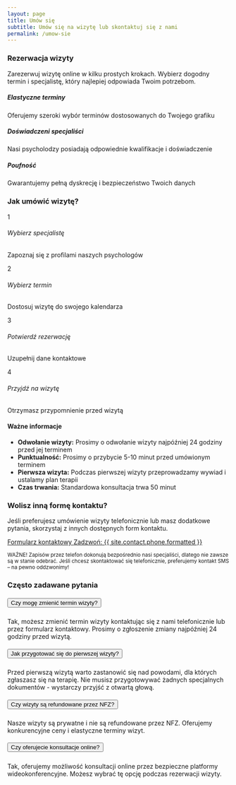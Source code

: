 ```yaml
---
layout: page
title: Umów się
subtitle: Umów się na wizytę lub skontaktuj się z nami
permalink: /umow-sie
---
```

<section class="booking-intro py-4">
  <div class="container">
    <div class="row">
      <div class="col-lg-8 mx-auto text-center">
        <h3 class="mb-4">Rezerwacja wizyty</h3>
        <p class="lead text-muted">
          Zarezerwuj wizytę online w kilku prostych krokach. Wybierz dogodny termin i&nbsp;specjalistę, 
          który najlepiej odpowiada Twoim potrzebom.
        </p>
      </div>
    </div>
  </div>
</section>

<!-- Booking Widget Section -->
<section class="booking-widget-section py-5 bg-light">
  <div class="container">
    <div class="row">
      <div class="col-lg-10 mx-auto">
        <div class="widget-container">
          <div id="twoj-psycholog-widget"
            data-twoj-psycholog-therapeutic-center-id="430"
            data-twoj-psycholog-default-service-name="Konsultacja Psychologiczna"
            data-twoj-psycholog-variant="full"
            data-twoj-psycholog-return-url="https://evemed.pl/potwierdzenie-rezerwacji"
            data-twoj-psycholog-horizontal="true"
            data-twoj-psycholog-top-background="{{ site.data.style.primary }}"
            data-twoj-psycholog-top-text-color="{{ site.data.style.white }}"
            data-twoj-psycholog-button-background="{{ site.data.style.primary }}"
            data-twoj-psycholog-button-text-color="{{ site.data.style.white }}"
          ></div>
        </div>
      </div>
    </div>
  </div>
</section>

<!-- Additional Information Section -->
<section class="booking-info py-5">
  <div class="container">
    <div class="row">
      <div class="col-lg-10 mx-auto">
        <div class="row">
          <div class="col-md-4 mb-4">
            <div class="info-card text-center">
              <div class="info-icon mb-3">
                <i class="fas fa-calendar-check fa-3x text-primary"></i>
              </div>
              <h5>Elastyczne terminy</h5>
              <p class="text-muted">
                Oferujemy szeroki wybór terminów dostosowanych do Twojego grafiku
              </p>
            </div>
          </div>
          <div class="col-md-4 mb-4">
            <div class="info-card text-center">
              <div class="info-icon mb-3">
                <i class="fas fa-user-md fa-3x text-primary"></i>
              </div>
              <h5>Doświadczeni specjaliści</h5>
              <p class="text-muted">
                Nasi psycholodzy posiadają odpowiednie kwalifikacje i doświadczenie
              </p>
            </div>
          </div>
          <div class="col-md-4 mb-4">
            <div class="info-card text-center">
              <div class="info-icon mb-3">
                <i class="fas fa-shield-alt fa-3x text-primary"></i>
              </div>
              <h5>Poufność</h5>
              <p class="text-muted">
                Gwarantujemy pełną dyskrecję i bezpieczeństwo Twoich danych
              </p>
            </div>
          </div>
        </div>
      </div>
    </div>
  </div>
</section>

<!-- How it Works Section -->
<section class="how-it-works py-5 bg-light">
  <div class="container">
    <div class="row">
      <div class="col-lg-8 mx-auto">
        <h3 class="text-center mb-5">Jak umówić wizytę?</h3>
        <div class="row">
          <div class="col-md-3 mb-4">
            <div class="step-card text-center">
              <div class="step-number">1</div>
              <h6>Wybierz specjalistę</h6>
              <p class="small text-muted">Zapoznaj się z profilami naszych psychologów</p>
            </div>
          </div>
          <div class="col-md-3 mb-4">
            <div class="step-card text-center">
              <div class="step-number">2</div>
              <h6>Wybierz termin</h6>
              <p class="small text-muted">Dostosuj wizytę do swojego kalendarza</p>
            </div>
          </div>
          <div class="col-md-3 mb-4">
            <div class="step-card text-center">
              <div class="step-number">3</div>
              <h6>Potwierdź rezerwację</h6>
              <p class="small text-muted">Uzupełnij dane kontaktowe</p>
            </div>
          </div>
          <div class="col-md-3 mb-4">
            <div class="step-card text-center">
              <div class="step-number">4</div>
              <h6>Przyjdź na wizytę</h6>
              <p class="small text-muted">Otrzymasz przypomnienie przed wizytą</p>
            </div>
          </div>
        </div>
      </div>
    </div>
  </div>
</section>

<!-- Important Information -->
<section class="important-info py-5">
  <div class="container">
    <div class="row">
      <div class="col-lg-8 mx-auto">
        <div class="alert-info-card">
          <h4 class="mb-3"><i class="fas fa-info-circle"></i> Ważne informacje</h4>
          <ul class="info-list">
            <li><strong>Odwołanie wizyty:</strong> Prosimy o odwołanie wizyty najpóźniej 24 godziny przed jej terminem</li>
            <li><strong>Punktualność:</strong> Prosimy o przybycie 5-10 minut przed umówionym terminem</li>
            <li><strong>Pierwsza wizyta:</strong> Podczas pierwszej wizyty przeprowadzamy wywiad i ustalamy plan terapii</li>
            <li><strong>Czas trwania:</strong> Standardowa konsultacja trwa 50 minut</li>
          </ul>
        </div>
      </div>
    </div>
  </div>
</section>

<!-- Alternative Contact Section -->
<section class="alternative-contact py-5 bg-light">
  <div class="container">
    <div class="row">
      <div class="col-lg-8 mx-auto text-center">
        <h3 class="mb-4">Wolisz inną formę kontaktu?</h3>
        <p class="lead text-muted mb-4">
          Jeśli preferujesz umówienie wizyty telefonicznie lub masz dodatkowe pytania, 
          skorzystaj z innych dostępnych form kontaktu.
        </p>
        <div class="contact-options">
          <a href="/kontakt" class="btn btn-primary btn-lg mr-3 mb-3">
            <i class="fas fa-envelope mr-2"></i>Formularz kontaktowy
          </a>
          <a href="tel: {{ site.contact.phone.val }}" class="btn btn-outline-primary btn-lg mb-3">
            <i class="fas fa-phone mr-2"></i>Zadzwoń: {{ site.contact.phone.formatted }}
          </a>
        </div>
        <p class="mt-4 text-muted">
          <small>WAŻNE! Zapisów przez telefon dokonują bezpośrednio nasi specjaliści, dlatego nie zawsze są w stanie odebrać. Jeśli chcesz skontaktować się telefonicznie, preferujemy kontakt SMS – na pewno oddzwonimy!</small>
        </p>
      </div>
    </div>
  </div>
</section>

<!-- FAQ Section -->
<section class="faq-section py-5">
  <div class="container">
    <div class="row">
      <div class="col-lg-8 mx-auto">
        <h3 class="text-center mb-5">Często zadawane pytania</h3>
        <div class="accordion" id="faqAccordion">
          <div class="card faq-card">
            <div class="card-header" id="faq1">
              <h5 class="mb-0">
                <button class="btn btn-link" type="button" data-toggle="collapse" data-target="#collapse1">
                  Czy mogę zmienić termin wizyty?
                </button>
              </h5>
            </div>
            <div id="collapse1" class="collapse show" data-parent="#faqAccordion">
              <div class="card-body">
                Tak, możesz zmienić termin wizyty kontaktując się z nami telefonicznie lub przez formularz kontaktowy. Prosimy o zgłoszenie zmiany najpóźniej 24 godziny przed wizytą.
              </div>
            </div>
          </div>
          <div class="card faq-card">
            <div class="card-header" id="faq2">
              <h5 class="mb-0">
                <button class="btn btn-link collapsed" type="button" data-toggle="collapse" data-target="#collapse2">
                  Jak przygotować się do pierwszej wizyty?
                </button>
              </h5>
            </div>
            <div id="collapse2" class="collapse" data-parent="#faqAccordion">
              <div class="card-body">
                Przed pierwszą wizytą warto zastanowić się nad powodami, dla których zgłaszasz się na terapię. Nie musisz przygotowywać żadnych specjalnych dokumentów - wystarczy przyjść z otwartą głową.
              </div>
            </div>
          </div>
          <div class="card faq-card">
            <div class="card-header" id="faq3">
              <h5 class="mb-0">
                <button class="btn btn-link collapsed" type="button" data-toggle="collapse" data-target="#collapse3">
                  Czy wizyty są refundowane przez NFZ?
                </button>
              </h5>
            </div>
            <div id="collapse3" class="collapse" data-parent="#faqAccordion">
              <div class="card-body">
                Nasze wizyty są prywatne i nie są refundowane przez NFZ. Oferujemy konkurencyjne ceny i elastyczne terminy wizyt.
              </div>
            </div>
          </div>
          <div class="card faq-card">
            <div class="card-header" id="faq4">
              <h5 class="mb-0">
                <button class="btn btn-link collapsed" type="button" data-toggle="collapse" data-target="#collapse4">
                  Czy oferujecie konsultacje online?
                </button>
              </h5>
            </div>
            <div id="collapse4" class="collapse" data-parent="#faqAccordion">
              <div class="card-body">
                Tak, oferujemy możliwość konsultacji online przez bezpieczne platformy wideokonferencyjne. Możesz wybrać tę opcję podczas rezerwacji wizyty.
              </div>
            </div>
          </div>
        </div>
      </div>
    </div>
  </div>
</section>

<script src="https://twojpsycholog.pl/static/widget/static/js/twoj-psycholog-widget.js"></script>